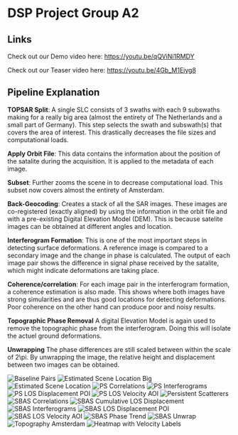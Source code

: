 # DSP Project Group A2

## Links
Check out our Demo video here: https://youtu.be/qQViNi1RMDY

Check out our Teaser video here: https://youtu.be/4Gb_M1Eiyg8

## Pipeline Explanation

**TOPSAR Split**:
A single SLC consists of 3 swaths with each 9 subswaths making for a really big area (almost the entirety of The Netherlands and a small part of Germany). This step selects the swath and subswath(s) that covers the area of interest. This drastically decreases the file sizes and computational loads.

**Apply Orbit File**:
This data contains the information about the position of the satalite during the acquisition. It is applied to the metadata of each image.

**Subset**:
Further zooms the scene in to decrease computational load. This subset now covers almost the entirety of Amsterdam.

**Back-Geocoding**:
Creates a stack of all the SAR images. These images are co-registered (exactly aligned) by using the information in the orbit file and with a pre-existing Digital Elevation Model (DEM). This is because satelite images can be obtained at different angles and location. 

**Interferogram Formation**:
This is one of the most important steps in detecting surface deformations. A reference image is compared to a secondary image and the change in phase is calculated. The output of each image pair shows the difference in signal phase received by the satalite, which might indicate deformations are taking place.

**Coherence/correlation**:
For each image pair in the interferogram formation, a coherence estimation is also made. This shows where both images have strong simularities and are thus good locations for detecting deformations. Poor coherence on the other hand can produce poor and noisy results.

**Topographic Phase Removal**
A digital Elevation Model is again used to remove the topographic phase from the interferogram. Doing this will isolate the actuel ground deformations.

**Unwrapping**
The phase differences are still scaled between within the scale of 2\pi. By unwrapping the image, the relative height and displacement between two images can be obtained.


![Baseline Pairs](https://raw.githubusercontent.com/daniel-5151/dsp-group-a2/main/Baseline%20Pairs.png)
![Estimated Scene Location Big](https://raw.githubusercontent.com/daniel-5151/dsp-group-a2/main/Estimated%20Scene%20Location%20Big.png)
![Estimated Scene Location](https://raw.githubusercontent.com/daniel-5151/dsp-group-a2/main/Estimated%20Scene%20Location.png)
![PS Correlations](https://raw.githubusercontent.com/daniel-5151/dsp-group-a2/main/PS%20Correlations.png)
![PS Interferograms](https://raw.githubusercontent.com/daniel-5151/dsp-group-a2/main/PS%20Interferograms.png)
![PS LOS Displacement POI](https://raw.githubusercontent.com/daniel-5151/dsp-group-a2/main/PS%20LOS%20Displacement%20POI.png)
![PS LOS Velocity AOI](https://raw.githubusercontent.com/daniel-5151/dsp-group-a2/main/PS%20LOS%20Velocity%20AOI.png)
![Persistent Scatterers](https://raw.githubusercontent.com/daniel-5151/dsp-group-a2/main/Persistent%20Scatterers.png)
![SBAS Correlations](https://raw.githubusercontent.com/daniel-5151/dsp-group-a2/main/SBAS%20Correlations.png)
![SBAS Cumulative LOS Displacement](https://raw.githubusercontent.com/daniel-5151/dsp-group-a2/main/SBAS%20Cumulative%20LOS%20Displacement.png)
![SBAS Interferograms](https://raw.githubusercontent.com/daniel-5151/dsp-group-a2/main/SBAS%20Interferograms.png)
![SBAS LOS Displacement POI](https://raw.githubusercontent.com/daniel-5151/dsp-group-a2/main/SBAS%20LOS%20Displacement%20POI.png)
![SBAS LOS Velocity AOI](https://raw.githubusercontent.com/daniel-5151/dsp-group-a2/main/SBAS%20LOS%20Velocity%20AOI.png)
![SBAS Phase Trend](https://raw.githubusercontent.com/daniel-5151/dsp-group-a2/main/SBAS%20Pahse%20Trend.png)
![SBAS Unwrap](https://raw.githubusercontent.com/daniel-5151/dsp-group-a2/main/SBAS%20Unwrap.png)
![Topography Amsterdam](https://raw.githubusercontent.com/daniel-5151/dsp-group-a2/main/Topography%20Amsterdam.png)
![Heatmap with Velocity Labels](https://raw.githubusercontent.com/daniel-5151/dsp-group-a2/main/heatmap_with_velocity_labels_smaller10kra.png)




